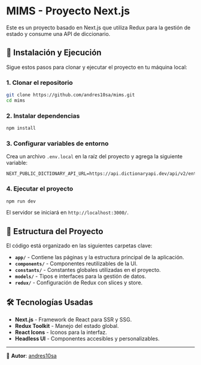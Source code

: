 # MIMS - Proyecto Next.js

Este es un proyecto basado en Next.js que utiliza Redux para la gestión de estado y consume una API de diccionario.

## 🚀 Instalación y Ejecución

Sigue estos pasos para clonar y ejecutar el proyecto en tu máquina local:

### 1. Clonar el repositorio
```bash
git clone https://github.com/andres10sa/mims.git
cd mims
```

### 2. Instalar dependencias
```bash
npm install
```

### 3. Configurar variables de entorno
Crea un archivo `.env.local` en la raíz del proyecto y agrega la siguiente variable:
```
NEXT_PUBLIC_DICTIONARY_API_URL=https://api.dictionaryapi.dev/api/v2/entries/en
```

### 4. Ejecutar el proyecto
```bash
npm run dev
```
El servidor se iniciará en `http://localhost:3000/`.

## 📂 Estructura del Proyecto
El código está organizado en las siguientes carpetas clave:

- **`app/`** - Contiene las páginas y la estructura principal de la aplicación.
- **`components/`** - Componentes reutilizables de la UI.
- **`constants/`** - Constantes globales utilizadas en el proyecto.
- **`models/`** - Tipos e interfaces para la gestión de datos.
- **`redux/`** - Configuración de Redux con slices y store.

## 🛠️ Tecnologías Usadas
- **Next.js** - Framework de React para SSR y SSG.
- **Redux Toolkit** - Manejo del estado global.
- **React Icons** - Iconos para la interfaz.
- **Headless UI** - Componentes accesibles y personalizables.

---
📌 **Autor**: [andres10sa](https://github.com/andres10sa)

